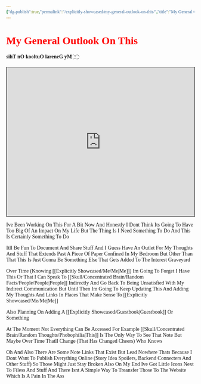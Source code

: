 ```yaml
---
{"dg-publish":true,"permalink":"/explicitly-showcased/my-general-outlook-on-this/","title":"My General Outlook On This","tags":["Tagless"],"dgShowLocalGraph":false}
---
```


<style id="Force_Custom_Fonts" type="text/css">@font-face{font-style:normal;font-family:"Merriweather";src:local("Merriweather")}@font-face{font-style:bolder;font-family:"Merriweather";src:local("Merriweather")}@font-face{font-style:normal;font-family:"Merriweather";src:local("Merriweather");unicode-range:U+0-FF,U+2E80-9FFF,U+F900-FAFF,U+FE30-FE4F,U+20000-2FA1F}@font-face{font-style:bolder;font-family:"Merriweather";src:local("Merriweather");unicode-range:U+0-FF,U+2E80-9FFF,U+F900-FAFF,U+FE30-FE4F,U+20000-2FA1F}@font-face{font-style:normal;font-family:"Merriweather";src:local("Merriweather");unicode-range:U+0-FF}@font-face{font-style:bolder;font-family:"Merriweather";src:local("Merriweather");unicode-range:U+0-FF}:not(pre):not(code):not(textarea):not(tt):not(kbd):not(samp):not(var){font-family:"Merriweather"!important}pre,code,textarea,tt,kbd,samp,var{font-family:monospace!important}pre *,code *,textarea *,tt *,kbd *,samp *,var *{font-family:monospace!important}</style>

# <span style="color:#FF0000">My General Outlook On This</span>
#### ‫‬‭‮‪‫‬‭‮҉   ‫‬‭‮҉‫‬‭‮‪‫‬‭‮ My General Outlook On This

<div><iframe allowfullscreen="" width="100%" height="400px" frameborder="1" name="myiFrame" style="border:1px #000000 solid;" src="https://plaza.one/" sandbox="allow-forms allow-modals allow-presentation allow-popups allow-same-origin allow-scripts"></iframe></div>

Ive Been Working On This For A Bit Now And Honestly I Dont Think Its Going To Have Too Big Of An Impact On My Life But The Thing Is I Need Something To Do And This Is Certainly Something To Do

Itll Be Fun To Document And Share Stuff And I Guess Have An Outlet For My Thoughts And Stuff That Extends Past A Piece Of Paper Confined In My Bedroom But Other Than That This Is Just Gonna Be Something Else That Gets Added To The Interest Graveyard

Over Time (Knowing [[Explicitly Showcased/Me/Me\|Me]]) Im Going To Forget I Have This Or That I Can Speak To [[Skull/Concentrated Brain/Random Facts/People/People\|People]] Indirectly And Go Back To Being Unsatisfied With My Indirect Communication But Until Then Im Going To Keep Updating This And Adding My Thoughts And Links In Places That Make Sense To [[Explicitly Showcased/Me/Me\|Me]]


Also Planning On Adding A [[Explicitly Showcased/Guestbook\|Guestbook]] Or Something

At The Moment Not Everything Can Be Accessed
For Example [[Skull/Concentrated Brain/Random Thoughts/Phobophilia\|This]] Is The Only Way To See That Note
But Maybe Over Time Thatll Change (That Has Changed Cheers)
Who Knows

Oh And Also There Are Some Note Links That Exist But Lead Nowhere
Thats Because I Dont Want To Publish Everything Online (Story Idea Spoilers, Backend Connecters And Other Stuff) So Those Might Just Stay Broken
Also On My End Ive Got Little Icons Next To Filess And Stuff And There Isnt A Simple Way To Treansfer Those To The Website Which Is A Pain In The Ass

